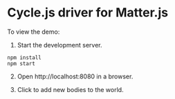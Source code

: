 # Cycle.js driver for Matter.js

To view the demo:

1. Start the development server.

```
npm install
npm start
```

2. Open http://localhost:8080 in a browser.

3. Click to add new bodies to the world.
